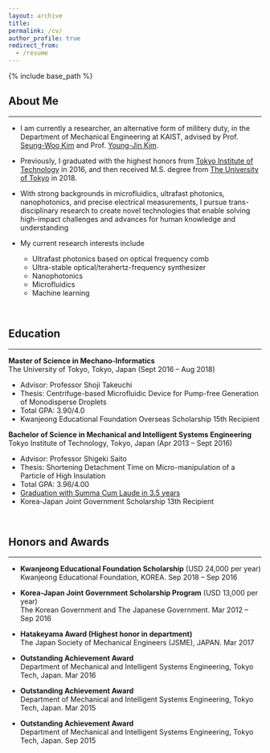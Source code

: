 ```yaml
---
layout: archive
title:
permalink: /cv/
author_profile: true
redirect_from:
  - /resume
---
```


{% include base_path %}

## About Me
------
* I am currently a researcher, an alternative form of militery duty, in the Department of Mechanical Engineering at KAIST, advised by Prof. [Seung-Woo Kim](https://scholar.google.co.jp/citations?user=wHt0GtQAAAAJ&hl=en&oi=ao) and Prof. [Young-Jin Kim](https://scholar.google.co.jp/citations?user=DqkYhz4AAAAJ&hl=en&oi=ao).<br>

* Previously, I graduated with the highest honors from [Tokyo Institute of Technology](https://www.titech.ac.jp/english) in 2016, and then received M.S. degree from [The University of Tokyo](https://www.u-tokyo.ac.jp/en/index.html) in 2018.<br>

* With strong backgrounds in microfluidics, ultrafast photonics, nanophotonics, and precise electrical measurements, I pursue trans-disciplinary research to create novel technologies that enable solving high-impact challenges and advances for human knowledge and understanding 

* My current research interests include
  * Ultrafast photonics based on optical frequency comb
  * Ultra-stable optical/terahertz-frequency synthesizer
  * Nanophotonics
  * Microfluidics
  * Machine learning

<br>

## Education
------
**Master of Science in Mechano-Informatics** <br>
The University of Tokyo, Tokyo, Japan (Sept 2016 – Aug 2018)
* Advisor: Professor Shoji Takeuchi
* Thesis: Centrifuge-based Microfluidic Device for Pump-free Generation of Monodisperse Droplets
* Total GPA: 3.90/4.0
* Kwanjeong Educational Foundation Overseas Scholarship 15th Recipient


**Bachelor of Science in Mechanical and Intelligent Systems Engineering** <br>
Tokyo Institute of Technology, Tokyo, Japan (Apr 2013 – Sept 2016)
* Advisor: Professor Shigeki Saito
* Thesis: Shortening Detachment Time on Micro-manipulation of a Particle of High Insulation
* Total GPA: 3.96/4.00
* <u>Graduation with Summa Cum Laude in 3.5 years</u>
* Korea-Japan Joint Government Scholarship 13th Recipient

<br>

## Honors and Awards
------
* **Kwanjeong Educational Foundation Scholarship** (USD 24,000 per year)<br>
  Kwanjeong Educational Foundation, KOREA. Sep 2018 – Sep 2016

* **Korea-Japan Joint Government Scholarship Program** (USD 13,000 per year)<br> 
  The Korean Government and The Japanese Government. Mar 2012 – Sep 2016

* **Hatakeyama Award (Highest honor in department)**<br>
  The Japan Society of Mechanical Engineers (JSME), JAPAN. Mar 2017

* **Outstanding Achievement Award**<br>
  Department of Mechanical and Intelligent Systems Engineering, Tokyo Tech, Japan. Mar 2016

* **Outstanding Achievement Award**<br>
  Department of Mechanical and Intelligent Systems Engineering, Tokyo Tech, Japan. Mar 2015

* **Outstanding Achievement Award**<br>
  Department of Mechanical and Intelligent Systems Engineering, Tokyo Tech, Japan. Sep 2015

